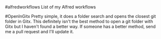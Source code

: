 #alfredworkflows
List of my Alfred workflows


#OpenInGitx
Pretty simple, it does a folder search and opens the closest git folder in Gitx. This definitely isn't the best method to open a git folder with Gitx but I haven't found a better way. If someone has a better method, send me a pull request and I'll update it.
